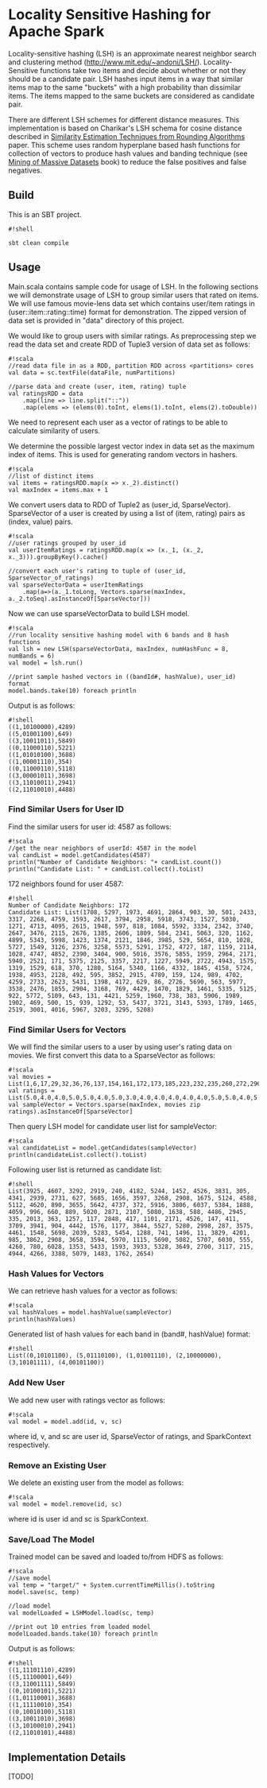 # Locality Sensitive Hashing for Apache Spark #

Locality-sensitive hashing (LSH) is an approximate nearest neighbor search and clustering method (http://www.mit.edu/~andoni/LSH/). Locality-Sensitive functions take two items and decide about whether or not they should be a candidate pair. LSH hashes input items in a way that similar items map to the same "buckets" with a high probability than dissimilar items. The items mapped to the same buckets are considered as candidate pair. 

There are different LSH schemes for different distance measures. This implementation is based on Charikar's LSH schema for cosine distance described in [Similarity Estimation Techniques from Rounding Algorithms](http://www.cs.princeton.edu/courses/archive/spr04/cos598B/bib/CharikarEstim.pdf) paper. This scheme uses random hyperplane based hash functions for collection of vectors to produce hash values and banding technique (see [Mining of Massive Datasets](http://mmds.org) book) to reduce the false positives and false negatives.

## Build ##

This is an SBT project.
```
#!shell

sbt clean compile
```

## Usage ##

Main.scala contains sample code for usage of LSH. In the following sections we will demonstrate 
usage of LSH to group similar users that rated on items. We will use famous movie-lens data set 
which contains user/item ratings in (user::item::rating::time) format for demonstration. 
The zipped version of data set is provided in "data" directory of this project. 

We would like to group users with similar ratings. As preprocessing step we read the data set and create RDD of Tuple3 version of data set as follows:

```
#!scala
//read data file in as a RDD, partition RDD across <partitions> cores
val data = sc.textFile(dataFile, numPartitions)

//parse data and create (user, item, rating) tuple
val ratingsRDD = data
    .map(line => line.split("::"))
    .map(elems => (elems(0).toInt, elems(1).toInt, elems(2).toDouble))
```

We need to represent each user as a vector of ratings to be able to calculate similarity of users. 

We determine the possible largest vector index in data set as the maximum index of items. This is used for generating random vectors in hashers. 

```
#!scala
//list of distinct items
val items = ratingsRDD.map(x => x._2).distinct()
val maxIndex = items.max + 1
```

We convert users data to RDD of Tuple2 as (user_id, SparseVector). SparseVector of a user is created by using a list of (item, rating) pairs as (index, value) pairs.

```
#!scala
//user ratings grouped by user_id
val userItemRatings = ratingsRDD.map(x => (x._1, (x._2, x._3))).groupByKey().cache()

//convert each user's rating to tuple of (user_id, SparseVector_of_ratings)
val sparseVectorData = userItemRatings
    .map(a=>(a._1.toLong, Vectors.sparse(maxIndex, a._2.toSeq).asInstanceOf[SparseVector]))
```

Now we can use sparseVectorData to build LSH model. 

```
#!scala
//run locality sensitive hashing model with 6 bands and 8 hash functions
val lsh = new LSH(sparseVectorData, maxIndex, numHashFunc = 8, numBands = 6)
val model = lsh.run()

//print sample hashed vectors in ((bandId#, hashValue), user_id) format
model.bands.take(10) foreach println
```
Output is as follows:

```
#!shell
((1,10100000),4289)
((5,01001100),649)
((3,10011011),5849)
((0,11000110),5221)
((1,01010100),3688)
((1,00001110),354)
((0,11000110),5118)
((3,00001011),3698)
((3,11010011),2941)
((2,11010010),4488)
```

### Find Similar Users for User ID ###
Find the similar users for user id: 4587 as follows:

```
#!scala
//get the near neighbors of userId: 4587 in the model
val candList = model.getCandidates(4587)
println("Number of Candidate Neighbors: "+ candList.count())
println("Candidate List: " + candList.collect().toList)
```

172 neighbors found for user 4587:

```
#!shell
Number of Candidate Neighbors: 172
Candidate List: List(1708, 5297, 1973, 4691, 2864, 903, 30, 501, 2433, 3317, 2268, 4759, 1593, 2617, 3794, 2958, 5918, 3743, 1527, 5030, 1271, 4713, 4095, 2615, 1948, 597, 818, 1084, 5592, 3334, 2342, 3740, 2647, 3476, 2115, 2676, 1385, 2606, 1809, 584, 2341, 5063, 320, 1162, 4899, 5343, 5998, 1423, 1374, 2121, 1846, 3985, 529, 5654, 810, 1028, 5727, 1549, 3126, 2376, 3258, 5573, 5291, 1752, 4727, 187, 1159, 2114, 1028, 4747, 4852, 2390, 3404, 900, 5016, 3576, 5855, 1959, 2964, 2171, 5940, 2521, 171, 5375, 2125, 3357, 2217, 1227, 5949, 2722, 4943, 1575, 1319, 1529, 618, 370, 1280, 5164, 5340, 1166, 4332, 1845, 4158, 5724, 1938, 4953, 2128, 492, 595, 3852, 2915, 4789, 159, 124, 989, 4702, 4259, 2733, 2623, 5431, 1398, 4172, 629, 86, 2726, 5690, 563, 5977, 3538, 2476, 1855, 2904, 3168, 769, 4429, 1470, 1829, 1461, 5335, 5125, 922, 5772, 5109, 643, 131, 4421, 5259, 1960, 738, 383, 5906, 1989, 1902, 469, 500, 15, 939, 1292, 53, 5437, 3721, 3143, 5393, 1789, 1465, 2519, 3001, 4016, 5967, 3203, 3295, 5208)
```

### Find Similar Users for Vectors ###

We will find the similar users to a user by using user's rating data on movies. We first 
convert this data to a SparseVector as follows:
```
#!scala
val movies = List(1,6,17,29,32,36,76,137,154,161,172,173,185,223,232,235,260,272,296,300,314,316,318,327,337,338,348)
val ratings = List(5.0,4.0,4.0,5.0,5.0,4.0,5.0,3.0,4.0,4.0,4.0,4.0,4.0,5.0,5.0,4.0,5.0,5.0,4.0,4.0,4.0,5.0,5.0,5.0,4.0,4.0,4.0)
val sampleVector = Vectors.sparse(maxIndex, movies zip ratings).asInstanceOf[SparseVector]
```
Then query LSH model for candidate user list for sampleVector:
```
#!scala
val candidateList = model.getCandidates(sampleVector)
println(candidateList.collect().toList)
```

Following user list is returned as candidate list:
```
#!shell
List(3925, 4607, 3292, 2919, 240, 4182, 5244, 1452, 4526, 3831, 305, 4341, 2939, 2731, 627, 5685, 1656, 3597, 3268, 2908, 1675, 5124, 4588, 5112, 4620, 890, 3655, 5642, 4737, 372, 5916, 3806, 6037, 5384, 1888, 4059, 996, 660, 889, 5020, 2871, 2107, 5080, 1638, 588, 4486, 2945, 335, 2013, 363, 1257, 117, 2848, 417, 1101, 2171, 4526, 147, 411, 3709, 3941, 904, 4442, 1576, 1177, 3844, 5527, 5280, 2998, 287, 3575, 4461, 1548, 5698, 2039, 5283, 5454, 1288, 741, 1496, 11, 3829, 4201, 985, 3862, 2908, 3658, 3594, 5970, 1115, 5690, 5082, 5707, 6030, 555, 4260, 780, 6028, 1353, 5433, 1593, 3933, 5328, 3649, 2700, 3117, 215, 4944, 4266, 3388, 5079, 1483, 1762, 2654)
```

### Hash Values for Vectors ###

We can retrieve hash values for a vector as follows:
```
#!scala
val hashValues = model.hashValue(sampleVector)
println(hashValues)
```

Generated list of hash values for each band in (band#, hashValue) format:

```
#!shell
List((0,10101100), (5,01110100), (1,01001110), (2,10000000), (3,10101111), (4,00101100))
```

### Add New User ###

We add new user with ratings vector as follows:
```
#!scala
val model = model.add(id, v, sc)
```
where id, v, and sc are user id, SparseVector of ratings, and SparkContext respectively.

### Remove an Existing User ###

We delete an existing user from the model as follows:
```
#!scala
val model = model.remove(id, sc)
```
where id is user id and sc is SparkContext.

### Save/Load The Model ###

Trained model can be saved and loaded to/from HDFS as follows:

```
#!scala
//save model
val temp = "target/" + System.currentTimeMillis().toString
model.save(sc, temp)

//load model
val modelLoaded = LSHModel.load(sc, temp)

//print out 10 entries from loaded model
modelLoaded.bands.take(10) foreach println
```
Output is as follows:

```
#!shell
((1,11101110),4289)
((5,11100001),649)
((3,11001111),5849)
((0,10100101),5221)
((1,01110001),3688)
((1,11110010),354)
((0,10010100),5118)
((3,10011010),3698)
((3,10100010),2941)
((2,11010101),4488)
```

## Implementation Details ##

[TODO]